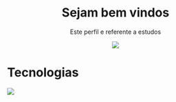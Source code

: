 <h1 align="center">Sejam bem vindos</h1>
<p align="center">Este perfil e referente a estudos</p>
<p align="center">
 <p align="center">
  <a href="https://github.com/DenverCoder1/readme-typing-svg">
	  <img src="https://readme-typing-svg.herokuapp.com?lines=Me+chamo+Paulo+Lacerda;Sou+aluno+fullstack,+Designer!&center=true&width=780&height=45">
  </a>
</p>

# Tecnologias

<img src="https://img.shields.io/badge/html5-orange?style=for-the-badge&logo=Kibana&logoColor=white" />                         
